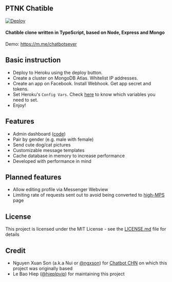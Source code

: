 ## PTNK Chatible

[![Deploy](https://www.herokucdn.com/deploy/button.svg)](https://heroku.com/deploy)

#### Chatible clone written in TypeScript, based on Node, Express and Mongo

Demo: https://m.me/chatbotsever

## Basic instruction

- Deploy to Heroku using the deploy button.
- Create a cluster on MongoDB Atlas. Whitelist IP addresses.
- Create an app on Facebook. Install Webhook. Get app secret and tokens.
- Set Heroku's `Config Vars`. Check [here](src/config/index.ts) to know which variables you need to set.
- Enjoy!

## Features

- Admin dashboard ([code](https://github.com/ptnkchat/ptnkchat.github.io))
- Pair by gender (e.g. male with female)
- Send cute dog/cat pictures
- Customizable message templates
- Cache database in memory to increase performance
- Developed with performance in mind

## Planned features

- Allow editing profile via Messenger Webview
- Limiting rate of requests sent out to avoid being converted to [high-MPS](https://developers.facebook.com/docs/messenger-platform/send-messages/high-mps) page

## License

This project is licensed under the MIT License - see the [LICENSE.md](LICENSE.md) file for details

## Credit

- Nguyen Xuan Son (a.k.a Nui or [@ngxson](https://github.com/ngxson)) for [Chatbot CHN](https://github.com/ngxson/chatbot-cnh) on which this project was originally based
- Le Bao Hiep ([@hieplpvip](https://github.com/hieplpvip)) for maintaining this project
